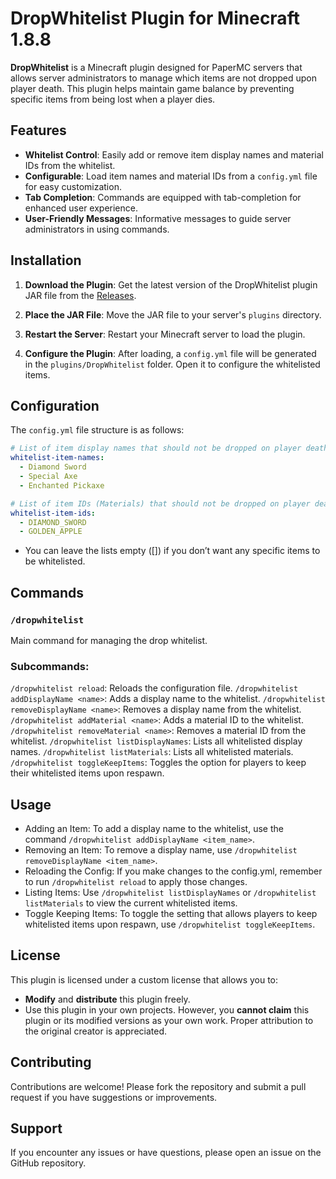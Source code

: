 # DropWhitelist Plugin for Minecraft 1.8.8

**DropWhitelist** is a Minecraft plugin designed for PaperMC servers that allows server administrators to manage which items are not dropped upon player death. This plugin helps maintain game balance by preventing specific items from being lost when a player dies.

## Features

- **Whitelist Control**: Easily add or remove item display names and material IDs from the whitelist.
- **Configurable**: Load item names and material IDs from a `config.yml` file for easy customization.
- **Tab Completion**: Commands are equipped with tab-completion for enhanced user experience.
- **User-Friendly Messages**: Informative messages to guide server administrators in using commands.

## Installation

1. **Download the Plugin**: Get the latest version of the DropWhitelist plugin JAR file from the [Releases](https://github.com/Djorr/DropWhitelistPlugin/releases).

2. **Place the JAR File**: Move the JAR file to your server's `plugins` directory.

3. **Restart the Server**: Restart your Minecraft server to load the plugin.

4. **Configure the Plugin**: After loading, a `config.yml` file will be generated in the `plugins/DropWhitelist` folder. Open it to configure the whitelisted items.

## Configuration

The `config.yml` file structure is as follows:

```yaml
# List of item display names that should not be dropped on player death
whitelist-item-names:
  - Diamond Sword
  - Special Axe
  - Enchanted Pickaxe

# List of item IDs (Materials) that should not be dropped on player death
whitelist-item-ids:
  - DIAMOND_SWORD
  - GOLDEN_APPLE
 ```
- You can leave the lists empty ([]) if you don’t want any specific items to be whitelisted.

## Commands
### `/dropwhitelist`

Main command for managing the drop whitelist.

### Subcommands:
`/dropwhitelist reload`: Reloads the configuration file.
`/dropwhitelist addDisplayName <name>`: Adds a display name to the whitelist.
`/dropwhitelist removeDisplayName <name>`: Removes a display name from the whitelist.
`/dropwhitelist addMaterial <name>`: Adds a material ID to the whitelist.
`/dropwhitelist removeMaterial <name>`: Removes a material ID from the whitelist.
`/dropwhitelist listDisplayNames`: Lists all whitelisted display names.
`/dropwhitelist listMaterials`: Lists all whitelisted materials.
`/dropwhitelist toggleKeepItems`: Toggles the option for players to keep their whitelisted items upon respawn.

## Usage
- Adding an Item: To add a display name to the whitelist, use the command `/dropwhitelist addDisplayName <item_name>`.
- Removing an Item: To remove a display name, use `/dropwhitelist removeDisplayName <item_name>`.
- Reloading the Config: If you make changes to the config.yml, remember to run `/dropwhitelist reload` to apply those changes.
- Listing Items: Use `/dropwhitelist listDisplayNames` or `/dropwhitelist listMaterials` to view the current whitelisted items.
- Toggle Keeping Items: To toggle the setting that allows players to keep whitelisted items upon respawn, use `/dropwhitelist toggleKeepItems`.

## License
This plugin is licensed under a custom license that allows you to:

- **Modify** and **distribute** this plugin freely.
- Use this plugin in your own projects.
However, you **cannot claim** this plugin or its modified versions as your own work. Proper attribution to the original creator is appreciated.

## Contributing
Contributions are welcome! Please fork the repository and submit a pull request if you have suggestions or improvements.

## Support
If you encounter any issues or have questions, please open an issue on the GitHub repository.